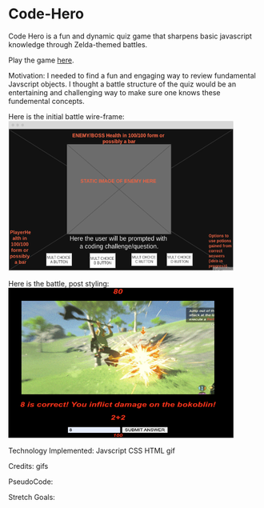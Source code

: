 # Code-Hero

Code Hero is a fun and dynamic quiz game that sharpens basic javascript knowledge through Zelda-themed battles. 

Play the game [here](https://breyshaw.github.io/Code-Hero/).

Motivation: 
I needed to find a fun and engaging way to review fundamental Javscript objects. I thought a battle structure of the quiz would be an entertaining and challenging way to make sure one knows these fundemental concepts. 

Here is the initial battle wire-frame:
<img src="./Images/Battle%20Screen%20Wireframe.png" width="450" height="300">


Here is the battle, post styling:
<img src="./Images/currentBattle.png" width="450" height="300">


Technology Implemented:
Javscript
CSS
HTML
gif

Credits:
gifs


PseudoCode:

Stretch Goals: